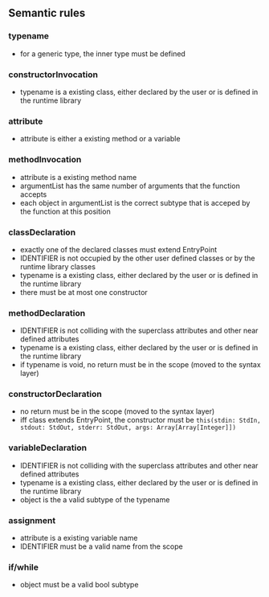 ## Semantic rules

### typename

- for a generic type, the inner type must be defined

### constructorInvocation

- typename is a existing class, either declared by the user or is defined in the runtime library

### attribute

- attribute is either a existing method or a variable

### methodInvocation

- attribute is a existing method name
- argumentList has the same number of arguments that the function accepts
- each object in argumentList is the correct subtype that is acceped by the function at this position

### classDeclaration

- exactly one of the declared classes must extend EntryPoint
- IDENTIFIER is not occupied by the other user defined classes or by the runtime library classes
- typename is a existing class, either declared by the user or is defined in the runtime library
- there must be at most one constructor

### methodDeclaration

- IDENTIFIER is not colliding with the superclass attributes and other near defined attributes
- typename is a existing class, either declared by the user or is defined in the runtime library
- if typename is void, no return must be in the scope (moved to the syntax layer)

### constructorDeclaration

- no return must be in the scope (moved to the syntax layer)
- iff class extends EntryPoint, the constructor must be `this(stdin: StdIn, stdout: StdOut, stderr: StdOut, args: Array[Array[Integer]])`

### variableDeclaration

- IDENTIFIER is not colliding with the superclass attributes and other near defined attributes
- typename is a existing class, either declared by the user or is defined in the runtime library
- object is the a valid subtype of the typename

### assignment

- attribute is a existing variable name
- IDENTIFIER must be a valid name from the scope

### if/while 

- object must be a valid bool subtype

